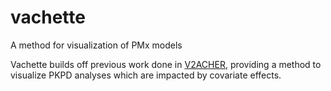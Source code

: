 # vachette
A method for visualization of PMx models

Vachette builds off previous work done in [V2ACHER](https://ascpt.onlinelibrary.wiley.com/doi/10.1002/psp4.12679), providing a method to visualize PKPD analyses which are impacted by covariate effects.
